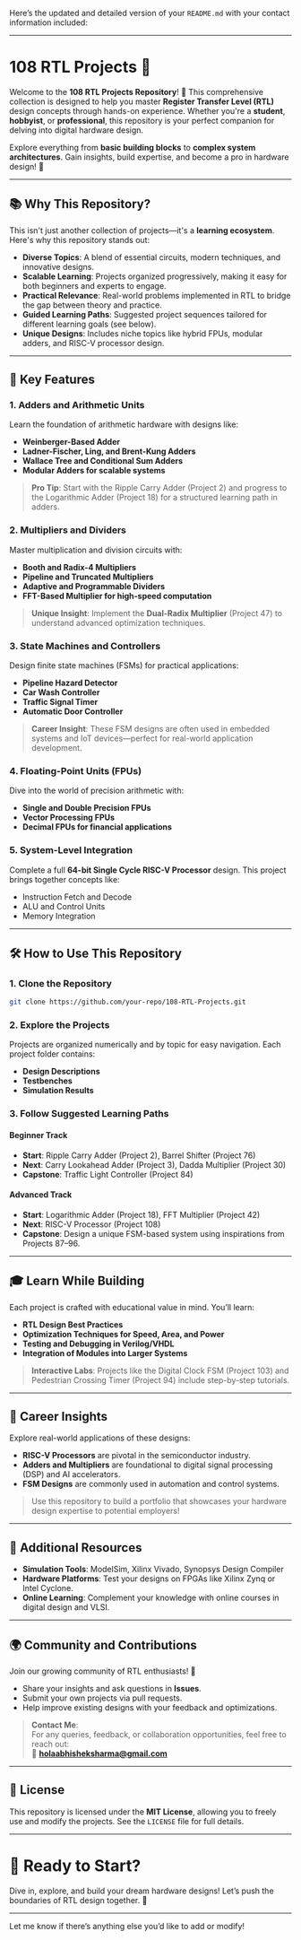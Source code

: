 Here’s the updated and detailed version of your `README.md` with your contact information included:

---

# 108 RTL Projects 🚀  

Welcome to the **108 RTL Projects Repository**! 🎉 This comprehensive collection is designed to help you master **Register Transfer Level (RTL)** design concepts through hands-on experience. Whether you're a **student**, **hobbyist**, or **professional**, this repository is your perfect companion for delving into digital hardware design.  

Explore everything from **basic building blocks** to **complex system architectures**. Gain insights, build expertise, and become a pro in hardware design! 🌟  

---

## 📚 Why This Repository?  

This isn't just another collection of projects—it's a **learning ecosystem**. Here's why this repository stands out:  

- **Diverse Topics**: A blend of essential circuits, modern techniques, and innovative designs.  
- **Scalable Learning**: Projects organized progressively, making it easy for both beginners and experts to engage.  
- **Practical Relevance**: Real-world problems implemented in RTL to bridge the gap between theory and practice.  
- **Guided Learning Paths**: Suggested project sequences tailored for different learning goals (see below).  
- **Unique Designs**: Includes niche topics like hybrid FPUs, modular adders, and RISC-V processor design.  

---

## 🌟 Key Features  

### 1. **Adders and Arithmetic Units**  
Learn the foundation of arithmetic hardware with designs like:  
- **Weinberger-Based Adder**  
- **Ladner-Fischer, Ling, and Brent-Kung Adders**  
- **Wallace Tree and Conditional Sum Adders**  
- **Modular Adders for scalable systems**  

> **Pro Tip**: Start with the Ripple Carry Adder (Project 2) and progress to the Logarithmic Adder (Project 18) for a structured learning path in adders.  

### 2. **Multipliers and Dividers**  
Master multiplication and division circuits with:  
- **Booth and Radix-4 Multipliers**  
- **Pipeline and Truncated Multipliers**  
- **Adaptive and Programmable Dividers**  
- **FFT-Based Multiplier for high-speed computation**  

> **Unique Insight**: Implement the **Dual-Radix Multiplier** (Project 47) to understand advanced optimization techniques.  

### 3. **State Machines and Controllers**  
Design finite state machines (FSMs) for practical applications:  
- **Pipeline Hazard Detector**  
- **Car Wash Controller**  
- **Traffic Signal Timer**  
- **Automatic Door Controller**  

> **Career Insight**: These FSM designs are often used in embedded systems and IoT devices—perfect for real-world application development.  

### 4. **Floating-Point Units (FPUs)**  
Dive into the world of precision arithmetic with:  
- **Single and Double Precision FPUs**  
- **Vector Processing FPUs**  
- **Decimal FPUs for financial applications**  

### 5. **System-Level Integration**  
Complete a full **64-bit Single Cycle RISC-V Processor** design. This project brings together concepts like:  
- Instruction Fetch and Decode  
- ALU and Control Units  
- Memory Integration  

---

## 🛠️ How to Use This Repository  

### 1. **Clone the Repository**  
```bash  
git clone https://github.com/your-repo/108-RTL-Projects.git  
```  

### 2. **Explore the Projects**  
Projects are organized numerically and by topic for easy navigation. Each project folder contains:  
- **Design Descriptions**  
- **Testbenches**  
- **Simulation Results**  

### 3. **Follow Suggested Learning Paths**  

#### Beginner Track  
- **Start**: Ripple Carry Adder (Project 2), Barrel Shifter (Project 76)  
- **Next**: Carry Lookahead Adder (Project 3), Dadda Multiplier (Project 30)  
- **Capstone**: Traffic Light Controller (Project 84)  

#### Advanced Track  
- **Start**: Logarithmic Adder (Project 18), FFT Multiplier (Project 42)  
- **Next**: RISC-V Processor (Project 108)  
- **Capstone**: Design a unique FSM-based system using inspirations from Projects 87–96.  

---

## 🎓 Learn While Building  

Each project is crafted with educational value in mind. You’ll learn:  
- **RTL Design Best Practices**  
- **Optimization Techniques for Speed, Area, and Power**  
- **Testing and Debugging in Verilog/VHDL**  
- **Integration of Modules into Larger Systems**  

> **Interactive Labs**: Projects like the Digital Clock FSM (Project 103) and Pedestrian Crossing Timer (Project 94) include step-by-step tutorials.  

---

## 💼 Career Insights  

Explore real-world applications of these designs:  
- **RISC-V Processors** are pivotal in the semiconductor industry.  
- **Adders and Multipliers** are foundational to digital signal processing (DSP) and AI accelerators.  
- **FSM Designs** are commonly used in automation and control systems.  

> Use this repository to build a portfolio that showcases your hardware design expertise to potential employers!  

---

## 🔗 Additional Resources  

- **Simulation Tools**: ModelSim, Xilinx Vivado, Synopsys Design Compiler  
- **Hardware Platforms**: Test your designs on FPGAs like Xilinx Zynq or Intel Cyclone.  
- **Online Learning**: Complement your knowledge with online courses in digital design and VLSI.  

---

## 🌍 Community and Contributions  

Join our growing community of RTL enthusiasts! 💬  
- Share your insights and ask questions in **Issues**.  
- Submit your own projects via pull requests.  
- Help improve existing designs with your feedback and optimizations.  

> **Contact Me**:  
For any queries, feedback, or collaboration opportunities, feel free to reach out:  
📧 **holaabhisheksharma@gmail.com**  

---

## 📜 License  

This repository is licensed under the **MIT License**, allowing you to freely use and modify the projects. See the `LICENSE` file for full details.  

---

# 🚀 Ready to Start?  

Dive in, explore, and build your dream hardware designs! Let’s push the boundaries of RTL design together. 🌟  

--- 

Let me know if there’s anything else you’d like to add or modify!

